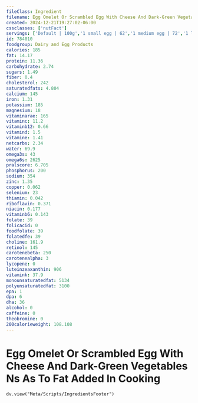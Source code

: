 ```yaml
---
fileClass: Ingredient
filename: Egg Omelet Or Scrambled Egg With Cheese And Dark-Green Vegetables Ns As To Fat Added In Cooking
created: 2024-12-21T19:27:02-06:00
cssclasses: ['nutFact']
servings: ['Default | 100g','1 small egg | 62','1 medium egg | 72','1 large egg | 82','1 extra large egg | 92','1 jumbo egg | 103','1 egg, ns as to size | 82','1 cup | 201']
id: 784010
foodgroup: Dairy and Egg Products 
calories: 185
fat: 14.17
protein: 11.36
carbohydrate: 2.74
sugars: 1.49
fiber: 0.4
cholesterol: 242
saturatedfats: 4.804
calcium: 145
iron: 1.31
potassium: 185
magnesium: 18
vitaminarae: 165
vitaminc: 11.2
vitaminb12: 0.66
vitamind: 1.5
vitamine: 1.41
netcarbs: 2.34
water: 69.9
omega3s: 43
omega6s: 2625
pralscore: 6.705
phosphorus: 200
sodium: 354
zinc: 1.35
copper: 0.062
selenium: 23
thiamin: 0.042
riboflavin: 0.371
niacin: 0.177
vitaminb6: 0.143
folate: 39
folicacid: 0
foodfolate: 39
folatedfe: 39
choline: 161.9
retinol: 145
carotenebeta: 250
carotenealpha: 3
lycopene: 0
luteinzeaxanthin: 906
vitamink: 37.9
monounsaturatedfat: 5134
polyunsaturatedfat: 3100
epa: 1
dpa: 6
dha: 36
alcohol: 0
caffeine: 0
theobromine: 0
200calorieweight: 108.108
---
```


# Egg Omelet Or Scrambled Egg With Cheese And Dark-Green Vegetables Ns As To Fat Added In Cooking

```dataviewjs
dv.view("Meta/Scripts/IngredientsFooter")
```